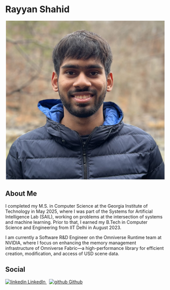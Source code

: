 # Rayyan Shahid
<p align="center">
<img src="Rayyan.jpg" class="center" width="500" height="500" />
</p>


## About Me
I completed my M.S. in Computer Science at the Georgia Institute of Technology in May 2025, where I was part of the Systems for Artificial Intelligence Lab (SAIL), working on problems at the intersection of systems and machine learning. Prior to that, I earned my B.Tech in Computer Science and Engineering from IIT Delhi in August 2023.

I am currently a Software R&D Engineer on the Omniverse Runtime team at NVIDIA, where I focus on enhancing the memory management infrastructure of Omniverse Fabric—a high-performance library for efficient creation, modification, and access of USD scene data.

## Social
<p>
  <a href="https://www.linkedin.com/in/rayyan-shahid" rel="nofollow noreferrer">
    <img src="https://i.sstatic.net/gVE0j.png" alt="linkedin"> LinkedIn
  </a> &nbsp; 
  <a href="https://github.com/sicario001" rel="nofollow noreferrer">
    <img src="https://i.sstatic.net/tskMh.png" alt="github"> Github
  </a>
</p>



